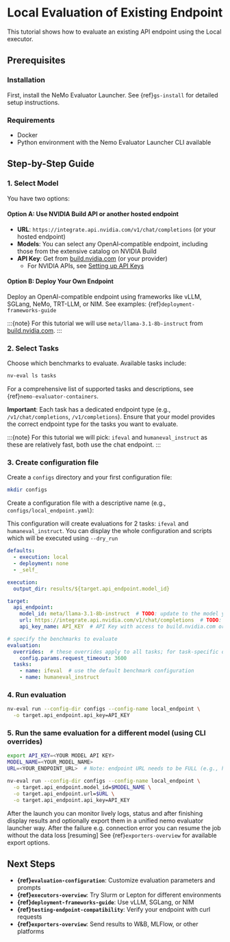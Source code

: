 # Local Evaluation of Existing Endpoint

This tutorial shows how to evaluate an existing API endpoint using the Local executor.

## Prerequisites

### Installation
First, install the NeMo Evaluator Launcher. See {ref}`gs-install` for detailed setup instructions.

### Requirements
- Docker
- Python environment with the Nemo Evaluator Launcher CLI available

## Step-by-Step Guide

### 1. Select Model

You have two options:

#### Option A: Use NVIDIA Build API or another hosted endpoint
- **URL**: `https://integrate.api.nvidia.com/v1/chat/completions` (or your hosted endpoint)
- **Models**: You can select any OpenAI‑compatible endpoint, including those from the extensive catalog on NVIDIA Build
- **API Key**: Get from [build.nvidia.com](https://build.nvidia.com/meta/llama-3_1-8b-instruct) (or your provider)
  - For NVIDIA APIs, see [Setting up API Keys](https://docs.omniverse.nvidia.com/guide-sdg/latest/setup.html#preview-and-set-up-an-api-key)

#### Option B: Deploy Your Own Endpoint
Deploy an OpenAI-compatible endpoint using frameworks like vLLM, SGLang, NeMo, TRT-LLM, or NIM. See examples: {ref}`deployment-frameworks-guide`

:::{note}
For this tutorial we will use `meta/llama-3.1-8b-instruct` from [build.nvidia.com](https://build.nvidia.com/meta/llama-3_1-8b-instruct).
:::

### 2. Select Tasks

Choose which benchmarks to evaluate. Available tasks include:

```bash
nv-eval ls tasks
```

For a comprehensive list of supported tasks and descriptions, see {ref}`nemo-evaluator-containers`.

**Important**: Each task has a dedicated endpoint type (e.g., `/v1/chat/completions`, `/v1/completions`). Ensure that your model provides the correct endpoint type for the tasks you want to evaluate.

:::{note}
For this tutorial we will pick: `ifeval` and `humaneval_instruct` as these are relatively fast, both use the chat endpoint.
:::


### 3. Create configuration file

Create a `configs` directory and your first configuration file:

```bash
mkdir configs
```

Create a configuration file with a descriptive name (e.g., `configs/local_endpoint.yaml`):

This configuration will create evaluations for 2 tasks: `ifeval` and `humaneval_instruct`. You can display the whole configuration and scripts which will be executed using `--dry_run`

```yaml
defaults:
  - execution: local
  - deployment: none
  - _self_

execution:
  output_dir: results/${target.api_endpoint.model_id}

target:
  api_endpoint:
    model_id: meta/llama-3.1-8b-instruct  # TODO: update to the model you want to evaluate
    url: https://integrate.api.nvidia.com/v1/chat/completions  # TODO: update to the endpoint you want to evaluate
    api_key_name: API_KEY  # API Key with access to build.nvidia.com or model of your choice

# specify the benchmarks to evaluate
evaluation:
  overrides:  # these overrides apply to all tasks; for task-specific overrides, use the `overrides` field
    config.params.request_timeout: 3600
  tasks:
    - name: ifeval  # use the default benchmark configuration
    - name: humaneval_instruct
```

### 4. Run evaluation

```bash
nv-eval run --config-dir configs --config-name local_endpoint \
  -o target.api_endpoint.api_key=API_KEY
```

### 5. Run  the same evaluation for a different model (using CLI overrides)

```bash
export API_KEY=<YOUR MODEL API KEY>
MODEL_NAME=<YOUR_MODEL_NAME>
URL=<YOUR_ENDPOINT_URL>  # Note: endpoint URL needs to be FULL (e.g., https://api.example.com/v1/chat/completions)

nv-eval run --config-dir configs --config-name local_endpoint \
  -o target.api_endpoint.model_id=$MODEL_NAME \
  -o target.api_endpoint.url=$URL \
  -o target.api_endpoint.api_key=API_KEY
```

After the launch you can monitor lively logs, status and after finishing display results and optionally export them in a unified nemo evaluator launcher way. After the failure e.g. connection error you can resume the job without the data loss [resuming] See {ref}`exporters-overview` for available export options.

## Next Steps

- **{ref}`evaluation-configuration`**: Customize evaluation parameters and prompts
- **{ref}`executors-overview`**: Try Slurm or Lepton for different environments
- **{ref}`deployment-frameworks-guide`**: Use vLLM, SGLang, or NIM
- **{ref}`testing-endpoint-compatibility`**: Verify your endpoint with curl requests
- **{ref}`exporters-overview`**: Send results to W&B, MLFlow, or other platforms
